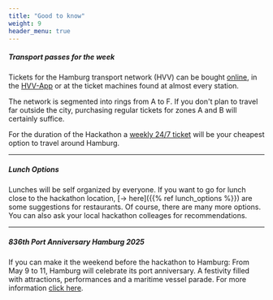 ```yaml
---
title: "Good to know"
weight: 9
header_menu: true
---
```


##### Transport passes for the week

Tickets for the Hamburg transport network (HVV) can be bought [online](https://hvv.de/en/onlineshop), in the
[HVV-App](https://hvv.de/en/service/hvv-apps) or at the ticket machines found at almost every station.

The network is segmented into rings from A to F. If you don't plan to travel far outside the city, purchasing
regular tickets for zones A and B will certainly suffice.

For the duration of the Hackathon a [weekly 24/7 ticket](https://shop.hvv.de/product/564/show) will be your cheapest option to travel around Hamburg.

---

##### Lunch Options

Lunches will be self organized by everyone. If you want to go for lunch close to the hackathon location, [-> here]({{% ref lunch_options %}}) are some suggestions for restaurants. Of course, there are many more options. You can also ask your local hackathon colleages for recommendations.

---

##### 836th Port Anniversary Hamburg 2025

If you can make it the weekend before the hackathon to Hamburg: From May 9 to 11, Hamburg will celebrate its port anniversary. A festivity filled with attractions, performances and a maritime vessel parade. For more information [click here](https://www.hafen-hamburg.de/en/experience/port-anniversary/).

